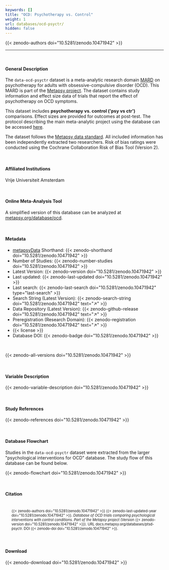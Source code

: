 ```yaml
---
keywords: []
title: "OCD: Psychotherapy vs. Control"
weight: 1
url: databases/ocd-psyctr/
hidden: false
---
```

{{< zenodo-authors doi="10.5281/zenodo.10471942" >}}

- - -

<br>

#### General Description

The `data-ocd-psyctr` dataset is a meta-analytic research domain [MARD](https://docs.metapsy.org/uploads/ebmental-2022-300509.pdf) on psychotherapy for adults with obsessive-compulsive disorder (OCD). This MARD is part of the  [Metapsy project](https://www.metapsy.org/). The dataset contains study information and effect size data of trials that report the effect of psychotherapy on OCD symptoms. 

This dataset includes **psychotherapy vs. control ('psy vs ctr')** comparisons. Effect sizes are provided for outcomes at post-test. The protocol describing the main meta-analytic project using the database can be accessed [here](https://archive.org/details/osf-registrations-n3rxf-v1).

The dataset follows the [Metapsy data standard](https://docs.metapsy.org/data-preparation/format/). All included information has been independently extracted two researchers. Risk of bias ratings were conducted using the Cochrane Collaboration Risk of Bias Tool (Version 2).

<br>

#### Affiliated Institutions

Vrije Universiteit Amsterdam

<br>

#### Online Meta-Analysis Tool

A simplified version of this database can be analyzed at [metapsy.org/database/ocd](https://www.metapsy.org/database/ocd).

<br>

#### Metadata

* <a href="https://data.metapsy.org" target="_blank">metapsyData</a> Shorthand: {{< zenodo-shorthand doi="10.5281/zenodo.10471942" >}}
* Number of Studies: {{< zenodo-number-studies doi="10.5281/zenodo.10471942" >}}
* Latest Version: {{< zenodo-version doi="10.5281/zenodo.10471942" >}}
* Last updated: {{< zenodo-last-updated doi="10.5281/zenodo.10471942" >}}
* Last search: {{< zenodo-last-search doi="10.5281/zenodo.10471942" type="last-search" >}}
* Search String (Latest Version): {{< zenodo-search-string doi="10.5281/zenodo.10471942" text="↗" >}}
* Data Repository (Latest Version): {{< zenodo-github-release doi="10.5281/zenodo.10471942" text="↗" >}}
* Preregistration (Research Domain): {{< zenodo-registration doi="10.5281/zenodo.10471942" text="↗" >}}
* {{< license >}}
* Database DOI: {{< zenodo-badge doi="10.5281/zenodo.10471942" >}}

<br>

{{< zenodo-all-versions doi="10.5281/zenodo.10471942" >}}

<br>

#### Variable Description

{{< zenodo-variable-description doi="10.5281/zenodo.10471942" >}}

<br>

#### Study References

{{< zenodo-references doi="10.5281/zenodo.10471942" >}}

<br>

#### Database Flowchart

Studies in the `data-ocd-psyctr` dataset were extracted from the larger "psychological interventions for OCD" database. The study flow of this database can be found below.

{{< zenodo-flowchart doi="10.5281/zenodo.10471942" >}}

<br>

#### Citation

<div class="citation" style='background-color: var(--body-color); padding: 20px 20px 20px 20px; font-size: 80%; -webkit-filter: grayscale(100%); filter: grayscale(100%);'>
{{< zenodo-authors doi="10.5281/zenodo.10471942" >}}
{{< zenodo-last-updated-year doi="10.5281/zenodo.10471942" >}}.
<i>Database of OCD trials comparing psychological interventions with control conditions. Part of the Metapsy project </i>
(Version {{< zenodo-version doi="10.5281/zenodo.10471942" >}}).
URL docs.metapsy.org/databases/ptsd-psyctr.
DOI {{< zenodo-doi doi="10.5281/zenodo.10471942" >}}.
</div>

<br>

#### Download

{{< zenodo-download doi="10.5281/zenodo.10471942" >}}

<br></br>
